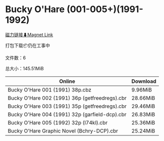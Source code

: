 # Bucky O'Hare (001-005+)(1991-1992)

[磁力链接⬇Magnet Link](magnet:?xt=urn:btih:3ecf6c3bd551f85b7c4e064ea4fbebca66d01c1c&dn=Bucky%20O%27Hare%20%28001-005%2B%29%281991-1992%29)

打包下载📦仍在工事中

文件数：6

总大小：145.51MiB

Online | Download
--- | ---
Bucky O'Hare 001 (1991) 38p.cbz | 9.96MiB
Bucky O'Hare 002 (1991) 36p (getfreedregs).cbr | 28.66MiB
Bucky O'Hare 003 (1991) 35p (getfreedregs).cbr | 29.46MiB
Bucky O'Hare 004 (1991) 32p (garfield-dcp).cbr | 26.83MiB
Bucky O'Hare 005 (1992) 32p (l74kl).cbr | 25.36MiB
Bucky O'Hare Graphic Novel (Bchry-DCP).cbr | 25.24MiB